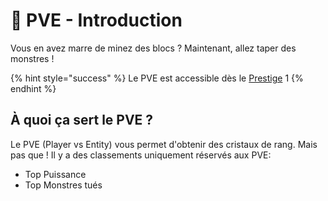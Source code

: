 # 🧟 PVE - Introduction

Vous en avez marre de minez des blocs ?
Maintenant, allez taper des monstres !

{% hint style="success" %} Le PVE est accessible dès le [Prestige](prestiges.md) 1 {% endhint %}

## À quoi ça sert le PVE ?
Le PVE (Player vs Entity) vous permet d'obtenir des cristaux de rang.
Mais pas que !
Il y a des classements uniquement réservés aux PVE:
- Top Puissance
- Top Monstres tués

